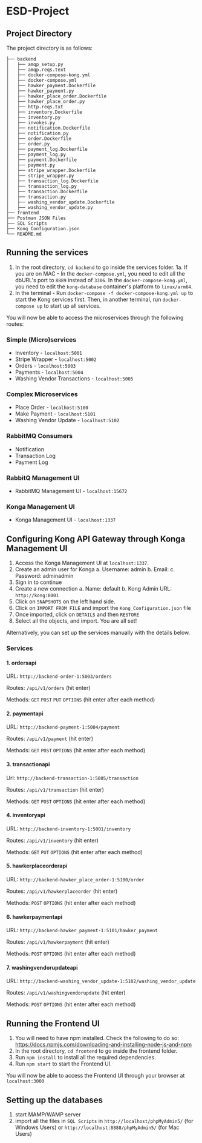 # ESD-Project

## Project Directory
The project directory is as follows:

```
├── backend
│   ├── amqp_setup.py
│   ├── amqp.reqs.text
│   ├── docker-compose-kong.yml
│   ├── docker-compose.yml
│   ├── hawker_payment.Dockerfile
│   ├── hawker_payment.py
│   ├── hawker_place_order.Dockerfile
│   ├── hawker_place_order.py
│   ├── http.reqs.txt
│   ├── inventory.Dockerfile
│   ├── inventory.py
│   ├── invokes.py
│   ├── notification.Dockerfile
│   ├── notification.py
│   ├── order.Dockerfile
│   ├── order.py
│   ├── payment_log.Dockerfile
│   ├── payment_log.py
│   ├── payment.Dockerfile
│   ├── payment.py
│   ├── stripe_wrapper.Dockerfile
│   ├── stripe_wrapper.py
│   ├── transaction_log.Dockerfile
│   ├── transaction_log.py
│   ├── transaction.Dockerfile
│   ├── transaction.py
│   ├── washing_vendor_update.Dockerfile
│   ├── washing_vendor_update.py
├── frontend
├── Postman JSON Files
├── SQL Scripts
├── Kong_Configuration.json
└── README.md
```

## Running the services
1. In the root directory, `cd backend` to go inside the services folder.
1a. If you are on MAC - In the `docker-compose.yml`, you need to edit all the dbURL's port to `8889` instead of `3306`. In the `docker-compose-kong.yml`, you need to edit the `kong-database` container's platform to `linux/arm64`.
2. In the terminal - Run `docker-compose -f docker-compose-kong.yml up` to start the Kong services first. Then, in another terminal, run `docker-compose up` to start up all services.

You will now be able to access the microservices through the following routes:

### Simple (Micro)services
- Inventory - `localhost:5001`
- Stripe Wrapper - `localhost:5002`
- Orders - `localhost:5003`
- Payments - `localhost:5004`
- Washing Vendor Transactions - `localhost:5005`

### Complex Microservices
- Place Order - `localhost:5100`
- Make Payment - `localhost:5101`
- Washing Vendor Update - `localhost:5102`

### RabbitMQ Consumers
- Notification
- Transaction Log
- Payment Log

### RabbitQ Management UI
- RabbitMQ Management UI - `localhost:15672`

### Konga Management UI
- Konga Management UI - `localhost:1337`

## Configuring Kong API Gateway through Konga Management UI

1. Access the Konga Management UI at `localhost:1337`.
2. Create an admin user for Konga
    a. Username: admin
    b. Email: <your email address>
    c. Password: adminadmin
3. Sign in to continue
4. Create a new connection
    a. Name: default
    b. Kong Admin URL: `http://kong:8001`
5. Click on `SNAPSHOTS` on the left hand side.
6. Click on `IMPORT FROM FILE` and import the `Kong_Configuration.json` file
7. Once imported, click on `DETAILS` and then `RESTORE`
8. Select all the objects, and import. You are all set!

Alternatively, you can set up the services manually with the details below.

### Services

#### 1. ordersapi
URL: `http://backend-order-1:5003/orders`

Routes: `/api/v1/orders` (hit enter)

Methods: `GET` `POST` `PUT` `OPTIONS` (hit enter after each method)

#### 2. paymentapi
URL: `http://backend-payment-1:5004/payment`

Routes: `/api/v1/payment` (hit enter)

Methods: `GET` `POST` `OPTIONS` (hit enter after each method)

#### 3. transactionapi
Url: `http://backend-transaction-1:5005/transaction`

Routes: `/api/v1/transaction` (hit enter)

Methods: `GET` `POST` `OPTIONS` (hit enter after each method)

#### 4. inventoryapi
URL: `http://backend-inventory-1:5001/inventory`

Routes: `/api/v1/inventory` (hit enter)

Methods: `GET` `PUT` `OPTIONS` (hit enter after each method)

#### 5. hawkerplaceorderapi
URL: `http://backend-hawker_place_order-1:5100/order`

Routes: `/api/v1/hawkerplaceorder` (hit enter)

Methods: `POST` `OPTIONS` (hit enter after each method)

#### 6. hawkerpaymentapi
URL: `http://backend-hawker_payment-1:5101/hawker_payment`

Routes: `/api/v1/hawkerpayment` (hit enter)

Methods: `POST` `OPTIONS` (hit enter after each method)

#### 7. washingvendorupdateapi
URL: `http://backend-washing_vendor_update-1:5102/washing_vendor_update`

Routes: `/api/v1/washingvendorupdate` (hit enter)

Methods: `POST` `OPTIONS` (hit enter after each method)

## Running the Frontend UI
1. You will need to have npm installed. Check the following to do so: https://docs.npmjs.com/downloading-and-installing-node-js-and-npm
2. In the root directory, `cd frontend` to go inside the frontend folder.
2. Run `npm install` to install all the required dependencies.
3. Run `npm start` to start the Frontend UI.

You will now be able to access the Frontend UI through your browser at `localhost:3000`

## Setting up the databases
1. start MAMP/WAMP server
2. import all the files in `SQL Scripts` in `http://localhost/phpMyAdmin5/` (for Windows Users) or `http://localhost:8888/phpMyAdmin5/` (for Mac Users)
